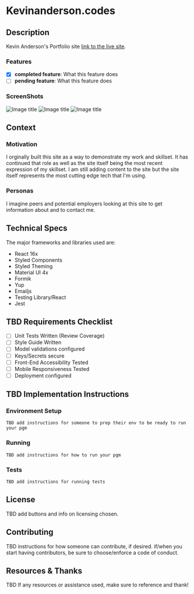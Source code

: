 
# Kevinanderson.codes

## Description
Kevin Anderson's Portfolio site [link to the live site](#https://kevinanderson.codes).

### Features
- [x] **completed feature**: What this feature does
- [ ] **pending feature**: What this feature does
 
### ScreenShots
![Image title](imagelink.jpg)
![Image title](imagelink.jpg)
![Image title](imagelink.jpg)

## Context
### Motivation
I orginally built this site as a way to demonstrate my work and skillset.  It has continued that role as well as the site itself being the most recent expression of my skillset.  I am still adding content to the site but the site itself represents the most cutting edge tech that I'm using.

### Personas
I imagine peers and potential employers looking at this site to get information about and to contact me.  


## Technical Specs 
The major frameworks and libraries used are:
- React 16x
- Styled Components
- Styled Theming
- Material UI 4x
- Formik
- Yup
- Emailjs
- Testing Library/React
- Jest


## TBD Requirements Checklist 
- [ ] Unit Tests Written (Review Coverage)
- [ ] Style Guide Written
- [ ] Model validations configured
- [ ] Keys/Secrets secure
- [ ] Front-End Accessibility Tested
- [ ] Mobile Responsiveness Tested
- [ ] Deployment configured

## TBD Implementation Instructions
### Environment Setup
```
TBD add instructions for someone to prep their env to be ready to run your pgm
```
### Running
```
TBD add instructions for how to run your pgm
```
### Tests
```
TBD add instructions for running tests
```
## License
TBD add buttons and info on licensing chosen. 

## Contributing
TBD instructions for how someone can contribute, if desired. 
if/when you start having contributors, be sure to choose/enforce a code of conduct.

## Resources & Thanks
TBD If any resources or assistance used, make sure to reference and thank!
